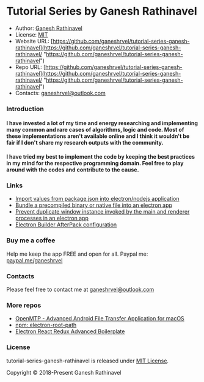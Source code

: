 # Tutorial Series by Ganesh Rathinavel

- Author: [Ganesh Rathinavel](https://www.linkedin.com/in/ganeshrvel "Ganesh Rathinavel")
- License: [MIT](https://github.com/ganeshrvel/tutorial-series-ganesh-rathinavel/blob/master/LICENSE "MIT")
- Website URL: [https://github.com/ganeshrvel/tutorial-series-ganesh-rathinavel](https://github.com/ganeshrvel/tutorial-series-ganesh-rathinavel/ "https://github.com/ganeshrvel/tutorial-series-ganesh-rathinavel")
- Repo URL: [https://github.com/ganeshrvel/tutorial-series-ganesh-rathinavel](https://github.com/ganeshrvel/tutorial-series-ganesh-rathinavel/ "https://github.com/ganeshrvel/tutorial-series-ganesh-rathinavel")
- Contacts: ganeshrvel@outlook.com


### Introduction

#### I have invested a lot of my time and energy researching and implementing many common and rare cases of algorithms, logic and code. Most of these implementations aren't available online and I think it wouldn't be fair if I don't share my research outputs with the community.

#### I have tried my best to implement the code by keeping the best practices in my mind for the respective programming domain. Feel free to play around with the codes and contribute to the cause.

### Links
- [Import values from package.json into electron/nodejs application](https://github.com/ganeshrvel/tutorial-electron-nodejs-import-packageinfo "Import values from package.json into electron/nodejs application")
- [Bundle a precompiled binary or native file into an electron app](https://github.com/ganeshrvel/tutorial-electron-bundle-binaries "Bundle a precompiled binary or native file into an electron app")
- [Prevent duplicate window instance invoked by the main and renderer processes in an electron app](https://github.com/ganeshrvel/tutorial-electron-window-switching "Prevent duplicate window instance invoked by the main and renderer processes in an electron app")
- [Electron Builder AfterPack configuration](https://github.com/ganeshrvel/tutorial-electron-afterpack-script "Electron Builder AfterPack configuration")

### Buy me a coffee
Help me keep the app FREE and open for all.
Paypal me: [paypal.me/ganeshrvel](https://paypal.me/ganeshrvel "paypal.me/ganeshrvel")

### Contacts
Please feel free to contact me at ganeshrvel@outlook.com

### More repos
- [OpenMTP  - Advanced Android File Transfer Application for macOS](https://github.com/ganeshrvel/openmtp "OpenMTP  - Advanced Android File Transfer Application for macOS")
- [npm: electron-root-path](https://github.com/ganeshrvel/npm-electron-root-path "Get the root path of an Electron Application")
- [Electron React Redux Advanced Boilerplate](https://github.com/ganeshrvel/electron-react-redux-advanced-boilerplate "Electron React Redux Advanced Boilerplate")

### License
tutorial-series-ganesh-rathinavel is released under [MIT License](https://github.com/ganeshrvel/tutorial-series-ganesh-rathinavel/blob/master/LICENSE "MIT License").

Copyright © 2018-Present Ganesh Rathinavel
